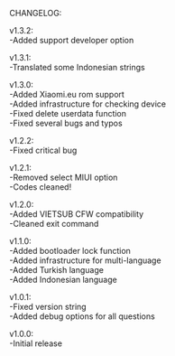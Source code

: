 CHANGELOG:  
  
v1.3.2:  
-Added support developer option  
  
v1.3.1:  
-Translated some Indonesian strings    
  
v1.3.0:  
-Added Xiaomi.eu rom support  
-Added infrastructure for checking device  
-Fixed delete userdata function  
-Fixed several bugs and typos  
  
v1.2.2:  
-Fixed critical bug  
  
v1.2.1:  
-Removed select MIUI option  
-Codes cleaned!  
  
v1.2.0:  
-Added VIETSUB CFW compatibility  
-Cleaned exit command  
  
v1.1.0:  
-Added bootloader lock function  
-Added infrastructure for multi-language  
-Added Turkish language  
-Added Indonesian language  
  
v1.0.1:  
-Fixed version string  
-Added debug options for all questions  
  
v1.0.0:  
-Initial release
  
